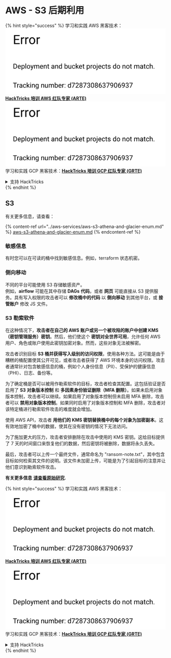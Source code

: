 # AWS - S3 后期利用

{% hint style="success" %}
学习和实践 AWS 黑客技术：<img src="../../../.gitbook/assets/image (1) (1).png" alt="" data-size="line">[**HackTricks 培训 AWS 红队专家 (ARTE)**](https://training.hacktricks.xyz/courses/arte)<img src="../../../.gitbook/assets/image (1) (1).png" alt="" data-size="line">\
学习和实践 GCP 黑客技术：<img src="../../../.gitbook/assets/image (2).png" alt="" data-size="line">[**HackTricks 培训 GCP 红队专家 (GRTE)**<img src="../../../.gitbook/assets/image (2).png" alt="" data-size="line">](https://training.hacktricks.xyz/courses/grte)

<details>

<summary>支持 HackTricks</summary>

* 查看 [**订阅计划**](https://github.com/sponsors/carlospolop)!
* **加入** 💬 [**Discord 群组**](https://discord.gg/hRep4RUj7f) 或 [**Telegram 群组**](https://t.me/peass) 或 **关注** 我们的 **Twitter** 🐦 [**@hacktricks\_live**](https://twitter.com/hacktricks\_live)**.**
* **通过向** [**HackTricks**](https://github.com/carlospolop/hacktricks) 和 [**HackTricks Cloud**](https://github.com/carlospolop/hacktricks-cloud) GitHub 仓库提交 PR 分享黑客技巧。

</details>
{% endhint %}

## S3

有关更多信息，请查看：

{% content-ref url="../aws-services/aws-s3-athena-and-glacier-enum.md" %}
[aws-s3-athena-and-glacier-enum.md](../aws-services/aws-s3-athena-and-glacier-enum.md)
{% endcontent-ref %}

### 敏感信息

有时您可以在可读的桶中找到敏感信息。例如，terraform 状态机密。

### 侧向移动

不同的平台可能使用 S3 存储敏感资产。\
例如，**airflow** 可能在其中存储 **DAGs** **代码**，或者 **网页** 可能直接从 S3 提供服务。具有写入权限的攻击者可以 **修改桶中的代码** 以 **侧向移动** 到其他平台，或 **接管账户** 修改 JS 文件。

### S3 勒索软件

在这种情况下，**攻击者在自己的 AWS 账户或另一个被攻陷的账户中创建 KMS（密钥管理服务）密钥**。然后，他们使这个 **密钥对全世界可用**，允许任何 AWS 用户、角色或账户使用此密钥加密对象。然而，这些对象无法被解密。

攻击者识别目标 **S3 桶并获得写入级别的访问权限**，使用各种方法。这可能是由于糟糕的桶配置使其公开可见，或者攻击者获得了 AWS 环境本身的访问权限。攻击者通常针对包含敏感信息的桶，例如个人身份信息（PII）、受保护的健康信息（PHI）、日志、备份等。

为了确定桶是否可以被用作勒索软件的目标，攻击者检查其配置。这包括验证是否启用了 **S3 对象版本控制** 和 **多因素身份验证删除（MFA 删除）**。如果未启用对象版本控制，攻击者可以继续。如果启用了对象版本控制但未启用 MFA 删除，攻击者可以 **禁用对象版本控制**。如果同时启用了对象版本控制和 MFA 删除，攻击者对该特定桶进行勒索软件攻击的难度就会增加。

使用 AWS API，攻击者 **用他们的 KMS 密钥替换桶中的每个对象为加密副本**。这有效地加密了桶中的数据，使其在没有密钥的情况下无法访问。

为了施加更大的压力，攻击者安排删除在攻击中使用的 KMS 密钥。这给目标提供了 7 天的时间窗口来恢复他们的数据，然后密钥将被删除，数据将永久丢失。

最后，攻击者可以上传一个最终文件，通常命名为 "ransom-note.txt"，其中包含目标如何检索其文件的说明。该文件未加密上传，可能是为了引起目标的注意并让他们意识到勒索软件攻击。

**有关更多信息** [**请查看原始研究**](https://rhinosecuritylabs.com/aws/s3-ransomware-part-1-attack-vector/)**.**

{% hint style="success" %}
学习和实践 AWS 黑客技术：<img src="../../../.gitbook/assets/image (1) (1).png" alt="" data-size="line">[**HackTricks 培训 AWS 红队专家 (ARTE)**](https://training.hacktricks.xyz/courses/arte)<img src="../../../.gitbook/assets/image (1) (1).png" alt="" data-size="line">\
学习和实践 GCP 黑客技术：<img src="../../../.gitbook/assets/image (2).png" alt="" data-size="line">[**HackTricks 培训 GCP 红队专家 (GRTE)**<img src="../../../.gitbook/assets/image (2).png" alt="" data-size="line">](https://training.hacktricks.xyz/courses/grte)

<details>

<summary>支持 HackTricks</summary>

* 查看 [**订阅计划**](https://github.com/sponsors/carlospolop)!
* **加入** 💬 [**Discord 群组**](https://discord.gg/hRep4RUj7f) 或 [**Telegram 群组**](https://t.me/peass) 或 **关注** 我们的 **Twitter** 🐦 [**@hacktricks\_live**](https://twitter.com/hacktricks\_live)**.**
* **通过向** [**HackTricks**](https://github.com/carlospolop/hacktricks) 和 [**HackTricks Cloud**](https://github.com/carlospolop/hacktricks-cloud) GitHub 仓库提交 PR 分享黑客技巧。

</details>
{% endhint %}
